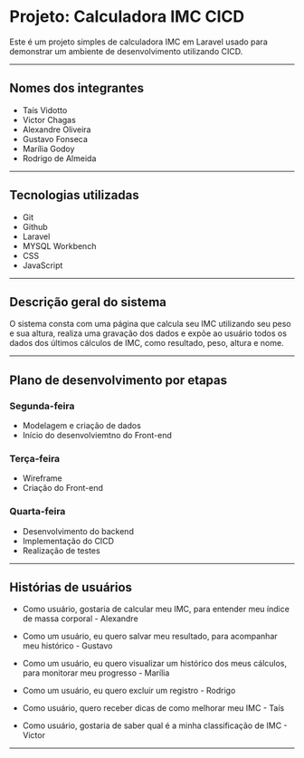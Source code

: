 # Projeto: Calculadora IMC CICD

Este é um projeto simples de calculadora IMC em Laravel usado para demonstrar um ambiente de desenvolvimento utilizando CICD.
 
---

## Nomes dos integrantes

- Taís Vidotto
- Victor Chagas
- Alexandre Oliveira
- Gustavo Fonseca
- Marília Godoy
- Rodrigo de Almeida

---

## Tecnologias utilizadas

- Git
- Github
- Laravel
- MYSQL Workbench
- CSS
- JavaScript

---

## Descrição geral do sistema

O sistema consta com uma página que calcula seu IMC utilizando seu peso e sua altura, realiza uma gravação dos dados e expõe ao usuário todos os dados dos últimos cálculos de IMC, como resultado, peso, altura e nome.

---

## Plano de desenvolvimento por etapas

### Segunda-feira

 - Modelagem e criação de dados
 - Início do desenvolviemtno do Front-end

### Terça-feira

 - Wireframe
 - Criação do Front-end

### Quarta-feira

 - Desenvolvimento do backend
 - Implementação do CICD
 - Realização de testes

---

## Histórias de usuários

 - Como usuário, gostaria de calcular meu IMC, para entender meu índice de massa corporal - Alexandre

 - Como um usuário, eu quero salvar meu resultado, para acompanhar meu histórico - Gustavo

 - Como um usuário, eu quero visualizar um histórico dos meus cálculos, para monitorar meu progresso - Marília

- Como um usuário, eu quero excluir um registro - Rodrigo

- Como usuário, quero receber dicas de como melhorar meu IMC - Taís

- Como usuário, gostaria de saber qual é a minha classificação de IMC - Victor

---
